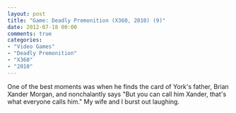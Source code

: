 ```yaml
---
layout: post
title: "Game: Deadly Premonition (X360, 2010) (9)"
date: 2012-07-18 00:00
comments: true
categories:
- "Video Games"
- "Deadly Premonition"
- "X360"
- "2010"
---
```


One of the best moments was when he finds the card of York's
father, Brian Xander Morgan, and nonchalantly says "But you can
call him Xander, that's what everyone calls him." My wife and I
burst out laughing.
